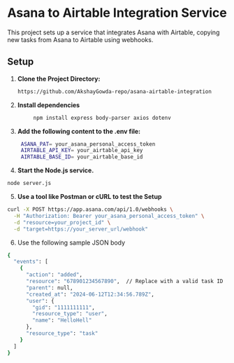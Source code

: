 # Asana to Airtable Integration Service

This project sets up a service that integrates Asana with Airtable, copying new tasks from Asana to Airtable using webhooks.

## Setup

1. **Clone the Project Directory:**

   ```bash
   https://github.com/AkshayGowda-repo/asana-airtable-integration
   ```

2. **Install dependencies**

   ```sh
        npm install express body-parser axios dotenv
   ```

3. **Add the following content to the .env file:**
   ```sh
    ASANA_PAT= your_asana_personal_access_token
    AIRTABLE_API_KEY= your_airtable_api_key
    AIRTABLE_BASE_ID= your_airtable_base_id
   ```
4. **Start the Node.js service.**

```sh
node server.js
```

5. **Use a tool like Postman or cURL to test the Setup**

```sh
curl -X POST https://app.asana.com/api/1.0/webhooks \
  -H "Authorization: Bearer your_asana_personal_access_token" \
  -d "resource=your_project_id" \
  -d "target=https://your_server_url/webhook"

```

6. Use the following sample JSON body

```sh
{
  "events": [
    {
      "action": "added",
      "resource": "678901234567890",  // Replace with a valid task ID
      "parent": null,
      "created_at": "2024-06-12T12:34:56.789Z",
      "user": {
        "gid": "1111111111",
        "resource_type": "user",
        "name": "HelloHell"
      },
      "resource_type": "task"
    }
  ]
}
```
